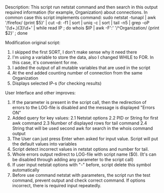 Description:
This script run netstat command and then search in this output required information (for example, Organization) about connections.
In common case this script implements command:
sudo netstat -tunapl | awk '/firefox/ {print $5}' | cut -d: -f1 | sort | uniq -c | sort | tail -n5 | grep -oP '(\d+\.){3}\d+' | while read IP ; do whois $IP | awk -F':' '/^Organization/ {print $2}' ; done

Modification original script:
1. I skipped the first SORT, I don't make sense why it need there
2. I'm using a variable to store the data, also I changed WHILE to FOR. In this case, it's convenient for me.
3. I added the output of all mutable variables that are used in the script
4. At the end added counting number of connection from the same Organization
5. Displays selected IP-s (for checking results)

User Interface and other improves:
1. If the parameter is present in the script call, then the redirection of errors to the LOG-file is disabled and the message is displayed "Errors ON"
2. Added query for key values:
  2.1 Netstat options
  2.2 PID or String for first awk command
  2.3 Number of displayed rows for tail command
  2.4 String that will be used second awk for search in the whois command output
3. The User can just press Enter when asked for input value. Script will put the default values into variables
4. Script detect incorrect values in netstat options and number for tail.
5. Whole errors output redirect to LOG-file with script name ($0). (It's can be disabled through adding any parameter to the script call)
6. If user input netstat options with "-" before, script delete this symbol automatically
7. Before use command netstat with parameters, the  script run the test command, prevent output and check correct command.
   If options incorrect, there is required input repeatedly.
